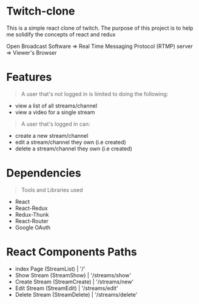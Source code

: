 # Twitch-clone
This is a simple react clone of twitch. The purpose of this project is to help me solidify the concepts of react and redux

Open Broadcast Software => Real Time Messaging Protocol (RTMP) server => Viewer's Browser

# Features
> A user that's not logged in is limited to doing the following:
 - view a list of all streams/channel
 - view a video for a single stream

> A user that's logged in can:
 - create a new stream/channel
 - edit a stream/channel they own (i.e created)
 - delete a stream/channel they own (i.e created)

# Dependencies
> Tools and Libraries used
 - React
 - React-Redux
 - Redux-Thunk
 - React-Router
 - Google OAuth

# React Components                  Paths
 - index Page (StreamList)        | '/'
 - Show Stream (StreamShow)       | '/streams/show'
 - Create Stream (StreamCreate)   | '/streams/new'
 - Edit Stream (StreamEdit)       | '/streams/edit'
 - Delete Stream (StreamDelete)   | '/streams/delete'
